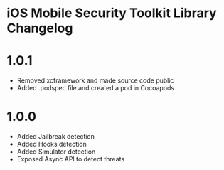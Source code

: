 iOS Mobile Security Toolkit Library Changelog
===========================

# 1.0.1

* Removed xcframework and made source code public
* Added .podspec file and created a pod in Cocoapods


# 1.0.0

* Added Jailbreak detection
* Added Hooks detection
* Added Simulator detection
* Exposed Async API to detect threats
